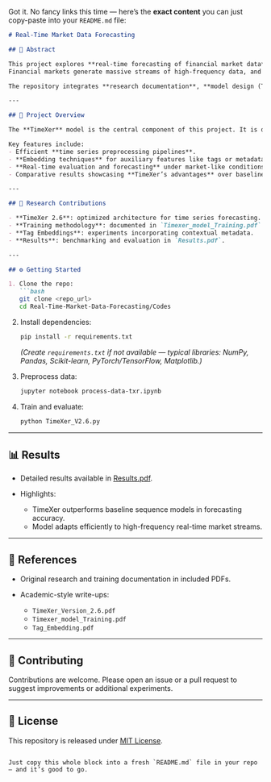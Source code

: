 Got it. No fancy links this time — here’s the **exact content** you can just copy-paste into your `README.md` file:

```markdown
# Real-Time Market Data Forecasting

## 📌 Abstract

This project explores **real-time forecasting of financial market data** using advanced sequence modeling techniques.  
Financial markets generate massive streams of high-frequency data, and the ability to **predict short-term trends** provides a critical edge in algorithmic trading, portfolio optimization, and risk management.  

The repository integrates **research documentation**, **model design (TimeXer)**, **data preprocessing pipelines**, and **experimental results**, making it both a research archive and a practical forecasting framework.

---

## 🚀 Project Overview

The **TimeXer** model is the central component of this project. It is designed to capture both short-term volatility and long-term patterns in market data.  

Key features include:
- Efficient **time series preprocessing pipelines**.  
- **Embedding techniques** for auxiliary features like tags or metadata.  
- **Real-time evaluation and forecasting** under market-like conditions.  
- Comparative results showcasing **TimeXer’s advantages** over baseline models.  

---

## 🔬 Research Contributions

- **TimeXer 2.6**: optimized architecture for time series forecasting.  
- **Training methodology**: documented in `Timexer_model_Training.pdf`.  
- **Tag Embeddings**: experiments incorporating contextual metadata.  
- **Results**: benchmarking and evaluation in `Results.pdf`.  

---

## ⚙️ Getting Started

1. Clone the repo:
   ```bash
   git clone <repo_url>
   cd Real-Time-Market-Data-Forecasting/Codes
````

2. Install dependencies:

   ```bash
   pip install -r requirements.txt
   ```

   *(Create `requirements.txt` if not available — typical libraries: NumPy, Pandas, Scikit-learn, PyTorch/TensorFlow, Matplotlib.)*

3. Preprocess data:

   ```bash
   jupyter notebook process-data-txr.ipynb
   ```

4. Train and evaluate:

   ```bash
   python TimeXer_V2.6.py
   ```

---

## 📊 Results

* Detailed results available in [Results.pdf](../Results.pdf).
* Highlights:

  * TimeXer outperforms baseline sequence models in forecasting accuracy.
  * Model adapts efficiently to high-frequency real-time market streams.

---

## 📖 References

* Original research and training documentation in included PDFs.
* Academic-style write-ups:

  * `TimeXer_Version_2.6.pdf`
  * `Timexer_model_Training.pdf`
  * `Tag_Embedding.pdf`

---

## 🤝 Contributing

Contributions are welcome. Please open an issue or a pull request to suggest improvements or additional experiments.

---

## 📜 License

This repository is released under [MIT License](LICENSE).

```

Just copy this whole block into a fresh `README.md` file in your repo — and it’s good to go.
```
